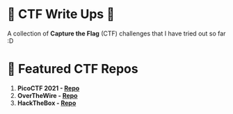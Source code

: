 # 🚩 CTF Write Ups 🚩
A collection of **Capture the Flag** (CTF) challenges that I have tried out so far :D

# 🚀 Featured CTF Repos
1. **PicoCTF 2021 - [Repo](https://github.com/jarsuu/PicoCTF2021-Writeup)**
2. **OverTheWire - [Repo](https://github.com/jarsuu/OverTheWire)**
3. **HackTheBox - [Repo](https://github.com/jarsuu/HackTheBox)**